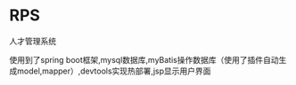 # RPS
人才管理系统


使用到了spring boot框架,mysql数据库,myBatis操作数据库（使用了插件自动生成model,mapper）,devtools实现热部署,jsp显示用户界面
